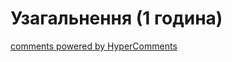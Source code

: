 <div id="hypercomments_widget" class="js-hypercomments-widget invisible"></div>

# Узагальнення (1 година)



<div class="js-hypercomments-container">
<a href="http://hypercomments.com" class="hc-link" title="comments widget">comments powered by HyperComments</a>
</div>